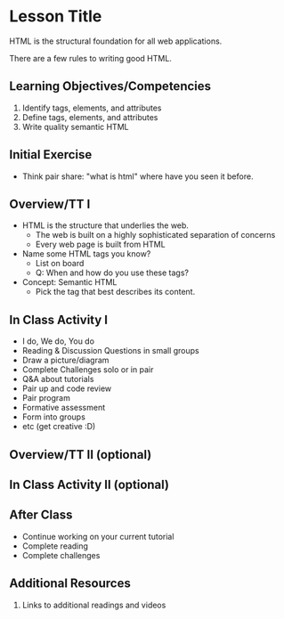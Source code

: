 # Lesson Title

HTML is the structural foundation for all web applications. 

There are a few rules to writing good HTML.

## Learning Objectives/Competencies

1. Identify tags, elements, and attributes
1. Define tags, elements, and attributes
1. Write quality semantic HTML

## Initial Exercise

- Think pair share: "what is html" where have you seen it before. 

## Overview/TT I 

- HTML is the structure that underlies the web. 
  - The web is built on a highly sophisticated separation of concerns
  - Every web page is built from HTML
- Name some HTML tags you know?
  - List on board 
  - Q: When and how do you use these tags? 
- Concept: Semantic HTML
  - Pick the tag that best describes its content. 

## In Class Activity I

- I do, We do, You do
- Reading & Discussion Questions in small groups
- Draw a picture/diagram
- Complete Challenges solo or in pair
- Q&A about tutorials
- Pair up and code review
- Pair program
- Formative assessment
- Form into groups
- etc (get creative :D)

## Overview/TT II (optional)

## In Class Activity II (optional)

## After Class

- Continue working on your current tutorial
- Complete reading
- Complete challenges

## Additional Resources

1. Links to additional readings and videos
